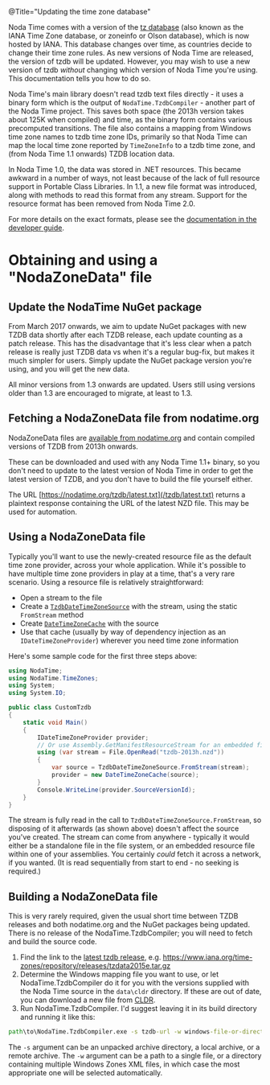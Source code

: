 @Title="Updating the time zone database"

Noda Time comes with a version of the
[tz database](https://www.iana.org/time-zones) (also known as the IANA Time Zone
database, or zoneinfo or Olson database), which is now hosted by IANA. This
database changes over time, as countries decide to change their time zone
rules.  As new versions of Noda Time are released, the version of tzdb will be
updated. However, you may wish to use a new version of tzdb *without* changing
which version of Noda Time you're using. This documentation tells you how to do
so.

Noda Time's main library doesn't read tzdb text files directly - it uses a binary form which is the output of `NodaTime.TzdbCompiler` - another
part of the Noda Time project. This saves both space (the 2013h version takes about 125K when compiled) and
time, as the binary form contains various precomputed transitions. The file also contains a mapping from Windows time zone names
to tzdb time zone IDs, primarily so that Noda Time can map the local time zone reported by `TimeZoneInfo` to a tzdb time zone,
and (from Noda Time 1.1 onwards) TZDB location data.

In Noda Time 1.0, the data was stored in .NET resources. This became awkward in a number of ways, not least because of
the lack of full resource support in Portable Class Libraries. In 1.1, a new file format was introduced, along with methods
to read this format from any stream. Support for the resource
format has been removed from Noda Time 2.0.

For more details on the exact formats, please see the [documentation in the developer guide](/developer/tzdb-file-format).

Obtaining and using a "NodaZoneData" file
=========================================

Update the NodaTime NuGet package
-----------------------------------

From March 2017 onwards, we aim to update NuGet packages with new
TZDB data shortly after each TZDB release, each update counting as a patch release.
This has the disadvantage that it's less clear when a patch release is really just TZDB data vs when
it's a regular bug-fix, but makes it much simpler for users. Simply update the NuGet package
version you're using, and you will get the new data.

All minor versions from 1.3 onwards are updated. Users still using versions older than 1.3
are encouraged to migrate, at least to 1.3.

Fetching a NodaZoneData file from nodatime.org
----------------------------------------------

NodaZoneData files are [available from nodatime.org](/tzdb/)
and contain compiled versions of TZDB from 2013h onwards.

These can be downloaded and used with any Noda
Time 1.1+ binary, so you don't need to update to the latest version
of Noda Time in order to get the latest version of TZDB, and you
don't have to build the file yourself either.

The URL [https://nodatime.org/tzdb/latest.txt](/tzdb/latest.txt)
returns a plaintext response containing the URL of the latest NZD file.
This may be used for automation.

Using a NodaZoneData file
-------------------------

Typically you'll want to use the newly-created resource file as the default time zone provider, across your whole application.
While it's possible to have multiple time zone providers in play at a time, that's a very rare scenario. Using a resource
file is relatively straightforward:

- Open a stream to the file
- Create a [`TzdbDateTimeZoneSource`][TzdbDateTimeZoneSource] with the stream, using the static `FromStream` method
- Create [`DateTimeZoneCache`][DateTimeZoneCache] with the source
- Use that cache (usually by way of dependency injection as an `IDateTimeZoneProvider`) wherever you need time zone information

Here's some sample code for the first three steps above:

```csharp
using NodaTime;
using NodaTime.TimeZones;
using System;
using System.IO;

public class CustomTzdb
{
    static void Main()
    {
        IDateTimeZoneProvider provider;
        // Or use Assembly.GetManifestResourceStream for an embedded file
        using (var stream = File.OpenRead("tzdb-2013h.nzd"))
        {
            var source = TzdbDateTimeZoneSource.FromStream(stream);
            provider = new DateTimeZoneCache(source);
        }
        Console.WriteLine(provider.SourceVersionId);
    }
}
```

The stream is fully read in the call to `TzdbDateTimeZoneSource.FromStream`, so disposing of it afterwards (as shown above) doesn't
affect the source you've created. The stream can come from anywhere - typically it would either be a standalone file in the file
system, or an embedded resource file within one of your assemblies. You certainly *could* fetch it across a network, if you wanted.
(It is read sequentially from start to end - no seeking is required.)


Building a NodaZoneData file
----------------------------

This is very rarely required, given the usual short time between TZDB releases and both nodatime.org
and the NuGet packages being updated. There is no release of the NodaTime.TzdbCompiler; you will need
to fetch and build the source code.

1. Find the link to the [latest tzdb release](https://www.iana.org/time-zones), e.g.
   https://www.iana.org/time-zones/repository/releases/tzdata2015e.tar.gz
2. Determine the Windows mapping file you want to use, or let NodaTime.TzdbCompiler do it for you
   with the versions supplied with the Noda Time source in the `data\cldr` directory. If these are
   out of date, you can download a new file from [CLDR](http://cldr.unicode.org/).
3. Run NodaTime.TzdbCompiler. I'd suggest leaving it in its build directory and running it like this:

```bat
path\to\NodaTime.TzdbCompiler.exe -s tzdb-url -w windows-file-or-directory -o path\to\output.nzd
```

The `-s` argument can be an unpacked archive directory, a local archive, or a remote archive. The `-w`
argument can be a path to a single file, or a directory containing multiple Windows Zones XML files, in which
case the most appropriate one will be selected automatically.

[TzdbDateTimeZoneSource]: noda-type://NodaTime.TimeZones.TzdbDateTimeZoneSource
[DateTimeZoneCache]: noda-type://NodaTime.TimeZones.DateTimeZoneCache
